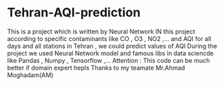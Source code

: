 # Tehran-AQI-prediction
This is a project which is written by Neural Network
IN this project according to specific contaminants like CO , O3 , NO2 ,... and AQI for all days and all 
stations in Tehran , we could predict values of AQI 
During the project we used Neural Network model and famous libs in data sciencde like Pandas , Numpy , Tensorflow ,...
Attention : This code can be much better if domain expert hepls
Thanks to my teamate Mr.Ahmad Moghadam(AM) 
